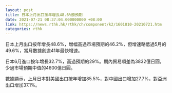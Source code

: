 ```yaml
---
layout: post
title: 日本上月出口按年增長48.6%勝預期
date: 2021-07-21 08:37:04.000000000 +08:00
link: https://news.rthk.hk/rthk/ch/component/k2/1601810-20210721.htm
categories: rthk
---
```


日本上月出口按年增長48.6%，增幅高過市場預期的46.2%，但增速略低過5月的49.6%，當月數據創逾41年最快增速。

日本6月進口按年增長32.7%，高過預期的29%。期內貿易順差為3832億日圓，少過市場預期中值的4600億日圓。

數據顯示，上月日本對美國出口按年增加85.5%，對中國出口增加27.7%，對亞洲出口增加37.1%。
